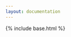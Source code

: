 ```yaml
---
layout: documentation
---
```


{% include base.html %}

<div class="swagger-section">

<div id="message-bar" class="swagger-ui-wrap" data-sw-translate>&nbsp;</div>
<div id="swagger-ui-container" class="swagger-ui-wrap"></div>
</div>

  <link href='css/screen.css' media='screen' rel='stylesheet' type='text/css'/>
  <link href='css/esh.css' media='screen' rel='stylesheet' type='text/css'/>
  <script src='lib/jquery-1.8.0.min.js' type='text/javascript'></script>
  <script src='lib/jquery.slideto.min.js' type='text/javascript'></script>
  <script src='lib/jquery.wiggle.min.js' type='text/javascript'></script>
  <script src='lib/jquery.ba-bbq.min.js' type='text/javascript'></script>
  <script src='lib/handlebars-2.0.0.js' type='text/javascript'></script>
  <script src='lib/underscore-min.js' type='text/javascript'></script>
  <script src='lib/backbone-min.js' type='text/javascript'></script>
  <script src='swagger-ui.min.js' type='text/javascript'></script>
  <script src='lib/highlight.7.3.pack.js' type='text/javascript'></script>
  <script src='lib/marked.js' type='text/javascript'></script>
  <script src='lib/swagger-oauth.js' type='text/javascript'></script>

  <!-- Some basic translations -->
  <!-- <script src='lang/translator.js' type='text/javascript'></script> -->
  <!-- <script src='lang/ru.js' type='text/javascript'></script> -->
  <!-- <script src='lang/en.js' type='text/javascript'></script> -->

  <script type="text/javascript">
    $(function () {
      url = "https://www.eclipse.org/smarthome/rest/swagger.json";

      // Pre load translate...
      if(window.SwaggerTranslator) {
        window.SwaggerTranslator.translate();
      }
      window.swaggerUi = new SwaggerUi({
        url: url,
        dom_id: "swagger-ui-container",
        supportedSubmitMethods: [],
        onComplete: function(swaggerApi, swaggerUi){

          if(window.SwaggerTranslator) {
            window.SwaggerTranslator.translate();
          }

          $('pre code').each(function(i, e) {
            hljs.highlightBlock(e)
          });

          addApiKeyAuthorization();
        },
        onFailure: function(data) {
          log("Unable to Load SwaggerUI");
        },
        docExpansion: "none",
        apisSorter: "alpha",
        showRequestHeaders: false
      });

      function addApiKeyAuthorization(){
        var key = encodeURIComponent($('#input_apiKey')[0].value);
        if(key && key.trim() != "") {
            var apiKeyAuth = new SwaggerClient.ApiKeyAuthorization("api_key", key, "query");
            window.swaggerUi.api.clientAuthorizations.add("api_key", apiKeyAuth);
            log("added key " + key);
        }
      }

      $('#input_apiKey').change(addApiKeyAuthorization);

      // if you have an apiKey you would like to pre-populate on the page for demonstration purposes...
      /*
        var apiKey = "myApiKeyXXXX123456789";
        $('#input_apiKey').val(apiKey);
      */

      window.swaggerUi.load();

      function log() {
        if ('console' in window) {
          console.log.apply(console, arguments);
        }
      }
  });
  </script>
